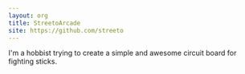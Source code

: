 ```yaml
---
layout: org
title: StreetoArcade
site: https://github.com/streeto
---
```

I'm a hobbist trying to create a simple and awesome circuit board for fighting sticks.
